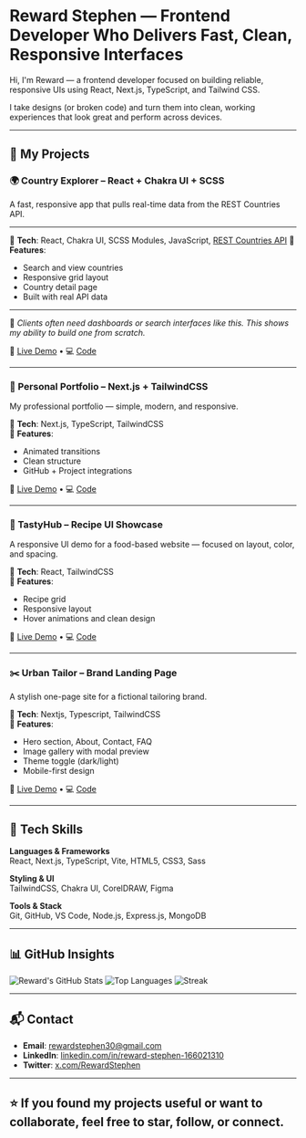 # Reward Stephen — Frontend Developer Who Delivers Fast, Clean, Responsive Interfaces

Hi, I'm Reward — a frontend developer focused on building reliable, responsive UIs using React, Next.js, TypeScript, and Tailwind CSS.

I take designs (or broken code) and turn them into clean, working experiences that look great and perform across devices.

---

## 🚀 My Projects

### 🌍 Country Explorer – React + Chakra UI + SCSS
A fast, responsive app that pulls real-time data from the REST Countries API.

---

🔧 **Tech**: React, Chakra UI, SCSS Modules, JavaScript, [REST Countries API](https://restcountries.com)
📌 **Features**:
- Search and view countries
- Responsive grid layout
- Country detail page
- Built with real API data

---

📱 *Clients often need dashboards or search interfaces like this. This shows my ability to build one from scratch.*

🔗 [Live Demo](https://my-country-app-three.vercel.app) • 💻 [Code](https://github.com/Reward-steve/My-Country-App)

---

### 👤 Personal Portfolio – Next.js + TailwindCSS  
My professional portfolio — simple, modern, and responsive.

🔧 **Tech**: Next.js, TypeScript, TailwindCSS  
📌 **Features**:
- Animated transitions  
- Clean structure  
- GitHub + Project integrations

🔗 [Live Demo](https://my-portfolio-website-chi-kohl.vercel.app) • 💻 [Code](https://github.com/Reward-steve/my-portfolio)

---

### 🍔 TastyHub – Recipe UI Showcase  
A responsive UI demo for a food-based website — focused on layout, color, and spacing.

🔧 **Tech**: React, TailwindCSS  
📌 **Features**:
- Recipe grid
- Responsive layout
- Hover animations and clean design

🔗 [Live Demo](https://tasty-hub-phi.vercel.app) • 💻 [Code](https://github.com/Reward-steve/Tasty-hub)

---

### ✂️ Urban Tailor – Brand Landing Page  
A stylish one-page site for a fictional tailoring brand.

🔧 **Tech**: Nextjs, Typescript, TailwindCSS  
📌 **Features**:
- Hero section, About, Contact, FAQ
- Image gallery with modal preview
- Theme toggle (dark/light)
- Mobile-first design

🔗 [Live Demo](https://urban-tailor.vercel.app) • 💻 [Code](https://github.com/Reward-steve/urban-tailor)

---

## 🧰 Tech Skills

**Languages & Frameworks**  
React, Next.js, TypeScript, Vite, HTML5, CSS3, Sass

**Styling & UI**  
TailwindCSS, Chakra UI, CorelDRAW, Figma

**Tools & Stack**  
Git, GitHub, VS Code, Node.js, Express.js, MongoDB

---

## 📊 GitHub Insights

![Reward's GitHub Stats](https://github-readme-stats.vercel.app/api?username=Reward-steve&show_icons=true&theme=radical&hide_border=true)
![Top Languages](https://github-readme-stats.vercel.app/api/top-langs/?username=Reward-steve&layout=compact&theme=radical&hide_border=true)
![Streak](https://streak-stats.demolab.com/?user=Reward-steve&theme=dark)

---

## 📬 Contact

- **Email**: rewardstephen30@gmail.com  
- **LinkedIn**: [linkedin.com/in/reward-stephen-166021310](https://www.linkedin.com/in/reward-stephen-166021310)  
- **Twitter**: [x.com/RewardStephen](https://x.com/RewardStephen)

---

## ⭐ If you found my projects useful or want to collaborate, feel free to star, follow, or connect.
